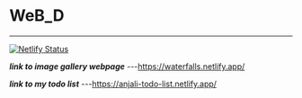 # **WeB_D**
***
 
 [![Netlify Status](https://api.netlify.com/api/v1/badges/cb99f260-5ddb-4632-85c0-83b1a734ad00/deploy-status)](https://app.netlify.com/teams/anjali4306-spj2gws/overview)
 
 _**link to image gallery webpage**_ ---https://waterfalls.netlify.app/
 
 _**link to my todo list**_ ---https://anjali-todo-list.netlify.app/
 
